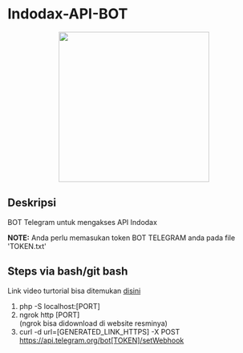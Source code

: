 # Indodax-API-BOT

<p align="center">
  <img src="https://piensa3d.com/wp-content/uploads/2017/10/telegram_logo_bot.jpg" height=300>
</p>

## Deskripsi

BOT Telegram untuk mengakses API Indodax

**NOTE:** Anda perlu memasukan token BOT TELEGRAM anda pada file 'TOKEN.txt'

## Steps via bash/git bash
Link video turtorial bisa ditemukan [disini](https://www.youtube.com/watch?v=pTGRpH2dvRM)
1. php -S localhost:[PORT]
2. ngrok http [PORT] <br>(ngrok bisa didownload di website resminya)
3. curl -d url=[GENERATED_LINK_HTTPS] -X POST https://api.telegram.org/bot[TOKEN]/setWebhook
